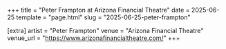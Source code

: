 +++
title = "Peter Frampton at Arizona Financial Theatre"
date = 2025-06-25
template = "page.html"
slug = "2025-06-25-peter-frampton"

[extra]
artist = "Peter Frampton"
venue = "Arizona Financial Theatre"
venue_url = "https://www.arizonafinancialtheatre.com/"
+++
